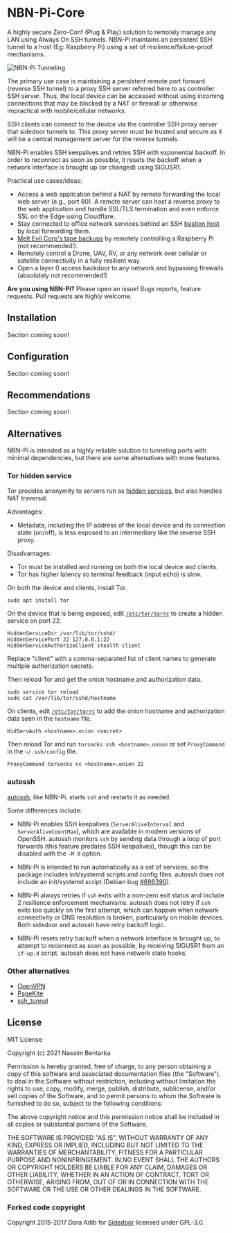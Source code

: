 # NBN-Pi-Core
A highly secure Zero-Conf (Plug &amp; Play) solution to remotely manage any LAN using Always On SSH tunnels.
NBN-Pi maintains an persistent SSH tunnel to a host (Eg: Raspberry Pi) using a set of resilience/failure-proof mechanisms.

![NBN-Pi Tunneling](https://URL/nbn-pi.svg)

The primary use case is maintaining a persistent remote port forward (reverse SSH tunnel) to a proxy SSH server referred here to as controller SSH server. Thus, the local device can be accessed without using incoming connections that may be blocked by a NAT or firewall or otherwise impractical with mobile/cellular networks.

SSH clients can connect to the device via the controller SSH proxy server that sidedoor tunnels to. This proxy server must be trusted and secure as it will be a central management server for the reverse tunnels.

NBN-Pi enables SSH keepalives and retries SSH with exponential backoff. In order to reconnect as soon as possible, it resets the backoff when a network interface is brought up (or changed) using SIGUSR1.

Practical use cases/ideas:

 * Access a web application behind a NAT by remote forwarding the local web server (e.g., port 80). A remote server can host a reverse proxy to the web application and handle SSL/TLS termination and even enforce SSL on the Edge using Cloudflare.
 * Stay connected to office network services behind an SSH [bastion host](https://en.wikipedia.org/wiki/Bastion_host) by local forwarding them.
 * [Melt Evil Corp's tape backups][mrrobot] by remotely controlling a Raspberry Pi (not recommended!).
 * Remotely control a Drone, UAV, RV, or any network over cellular or satellite connectivity in a fully resilient way.
 * Open a layer 0 access backdoor to any network and bypassing firewalls (absolutely not recommended!)

**Are you using NBN-Pi?**
Please open an issue!
Bugs reports, feature requests.
Pull requests are highly welcome.

## Installation

Section coming soon!

## Configuration

Section coming soon!

## Recommendations

Section coming soon!

## Alternatives

NBN-Pi is intended as a highly reliable solution to tunneling ports with minimal dependencies, but there are some alternatives with more features.

### Tor hidden service

Tor provides anonymity to servers run as [hidden services][hidden-service], but also handles NAT traversal.

Advantages:

 * Metadata, including the IP address of the local device and its connection state (on/off), is less exposed to an intermediary like the reverse SSH proxy.

Disadvantages:

 * Tor must be installed and running on both the local device and clients.
 * Tor has higher latency so terminal feedback (input echo) is slow.

On both the device and clients, install Tor.

    sudo apt install tor

On the device that is being exposed, edit [`/etc/tor/torrc`][torrc] to create a hidden service on port 22.

    HiddenServiceDir /var/lib/tor/sshd/
    HiddenServicePort 22 127.0.0.1:22
    HiddenServiceAuthorizeClient stealth client

Replace "client" with a comma-separated list of client names to generate multiple authorization secrets.

Then reload Tor and get the onion hostname and authorization data.

    sudo service tor reload
    sudo cat /var/lib/tor/sshd/hostname

On clients, edit [`/etc/tor/torrc`][torrc] to add the onion hostname and authorization data seen in the `hostname` file.

    HidServAuth <hostname>.onion <secret>

Then reload Tor and run `torsocks ssh <hostname>.onion` or set `ProxyCommand` in the `~/.ssh/config` file.

    ProxyCommand torsocks nc <hostname>.onion 22

### autossh

[autossh](http://www.harding.motd.ca/autossh/), like NBN-Pi, starts `ssh` and restarts it as needed.

Some differences include:

 * NBN-Pi enables SSH keepalives
   (`ServerAliveInterval` and `ServerAliveCountMax`),
   which are available in modern versions of OpenSSH.
   autossh monitors `ssh` by sending data through
   a loop of port forwards (this feature predates SSH keepalives),
   though this can be disabled with the `-M 0` option.

 * NBN-Pi is intended to run automatically as a set of services,
   so the package includes init/systemd scripts and config files.
   autossh does not include an init/systemd script
   (Debian bug [#698390](https://bugs.debian.org/698390)).

 * NBN-Pi always retries if `ssh` exits with a non-zero exit status and include 2 resilience enforcement mechanisms.
   autossh does not retry if `ssh` exits too quickly on the first attempt,
   which can happen when network connectivity or DNS resolution
   is broken, particularly on mobile devices.
   Both sidedoor and autossh have retry backoff logic.

 * NBN-Pi resets retry backoff when a network interface is brought up,
   to attempt to reconnect as soon as possible, by receiving SIGUSR1
   from an `if-up.d` script. autossh does not have network state hooks.

### Other alternatives

 * [OpenVPN](https://en.wikipedia.org/wiki/OpenVPN)
 * [PageKite](https://github.com/pagekite/PyPagekite/)
 * [ssh_tunnel](http://sshtunnel.sourceforge.net/)

## License

MIT License

Copyright (c) 2021 Nassim Bentarka

Permission is hereby granted, free of charge, to any person obtaining a copy
of this software and associated documentation files (the "Software"), to deal
in the Software without restriction, including without limitation the rights
to use, copy, modify, merge, publish, distribute, sublicense, and/or sell
copies of the Software, and to permit persons to whom the Software is
furnished to do so, subject to the following conditions:

The above copyright notice and this permission notice shall be included in all
copies or substantial portions of the Software.

THE SOFTWARE IS PROVIDED "AS IS", WITHOUT WARRANTY OF ANY KIND, EXPRESS OR
IMPLIED, INCLUDING BUT NOT LIMITED TO THE WARRANTIES OF MERCHANTABILITY,
FITNESS FOR A PARTICULAR PURPOSE AND NONINFRINGEMENT. IN NO EVENT SHALL THE
AUTHORS OR COPYRIGHT HOLDERS BE LIABLE FOR ANY CLAIM, DAMAGES OR OTHER
LIABILITY, WHETHER IN AN ACTION OF CONTRACT, TORT OR OTHERWISE, ARISING FROM,
OUT OF OR IN CONNECTION WITH THE SOFTWARE OR THE USE OR OTHER DEALINGS IN THE
SOFTWARE.

### Forked code copyright
Copyright 2015-2017 Dara Adib for [Sidedoor](https://github.com/daradib/sidedoor) licensed under GPL-3.0.

[mrrobot]: https://www.forbes.com/sites/abigailtracy/2015/07/15/hacking-the-hacks-mr-robot-episode-four-sam-esmail/
[edgeos]: https://help.ubnt.com/hc/en-us/articles/205202560-EdgeMAX-Add-other-Debian-packages-to-EdgeOS
[portforwarding]: https://blog.trackets.com/2014/05/17/ssh-tunnel-local-and-remote-port-forwarding-explained-with-examples.html
[hidden-service]: https://www.torproject.org/docs/tor-hidden-service.html.en
[torrc]: https://www.torproject.org/docs/tor-manual.html.en
